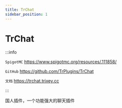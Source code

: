 ```yaml
---
title: TrChat
sidebar_position: 1
---
```


# TrChat

:::info

`SpigotMC` https://www.spigotmc.org/resources/.111858/

`GitHub` https://github.com/TrPlugins/TrChat

`文档` https://trchat.trixey.cc

:::

国人插件，一个功能强大的聊天插件
